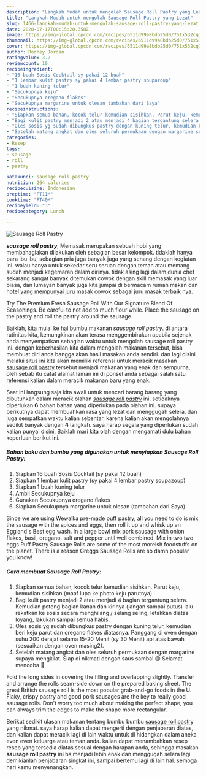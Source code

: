 ```yaml
---
description: "Langkah Mudah untuk mengolah Sausage Roll Pastry yang Lezat"
title: "Langkah Mudah untuk mengolah Sausage Roll Pastry yang Lezat"
slug: 1466-langkah-mudah-untuk-mengolah-sausage-roll-pastry-yang-lezat
date: 2020-07-17T00:15:20.358Z
image: https://img-global.cpcdn.com/recipes/6511d99a8bdb25d0/751x532cq70/sausage-roll-pastry-foto-resep-utama.jpg
thumbnail: https://img-global.cpcdn.com/recipes/6511d99a8bdb25d0/751x532cq70/sausage-roll-pastry-foto-resep-utama.jpg
cover: https://img-global.cpcdn.com/recipes/6511d99a8bdb25d0/751x532cq70/sausage-roll-pastry-foto-resep-utama.jpg
author: Rodney Jordan
ratingvalue: 3.2
reviewcount: 10
recipeingredient:
- "16 buah Sosis Cocktail sy pakai 12 buah"
- "1 lembar kulit pastry sy pakai 4 lembar pastry soupazoup"
- "1 buah kuning telur"
- "Secukupnya keju"
- "Secukupnya oregano flakes"
- "Secukupnya margarine untuk olesan tambahan dari Saya"
recipeinstructions:
- "Siapkan semua bahan, kocok telur kemudian sisihkan. Parut keju, kemudian sisihkan (maaf lupa ke photo keju parutnya)"
- "Bagi kulit pastry menjadi 2 atau menjadi 4 bagian tergantung selera. Kemudian potong bagian kanan dan kirinya (jangan sampai putus) lalu rekatkan ke sosis secara menghilang / selang seling, letakkan diatas loyang, lakukan sampai semua habis."
- "Oles sosis yg sudah dibungkus pastry dengan kuning telur, kemudian beri keju parut dan oregano flakes diatasnya. Panggang di oven dengan suhu 200 derajat selama 15-20 Menit (sy 30 Menit) api atas bawah (sesuaikan dengan oven masing2)."
- "Setelah matang angkat dan oles seluruh permukaan dengan margarine supaya mengkilat. Siap di nikmati dengan saus sambal 😉 Selamat mencoba 🙏"
categories:
- Resep
tags:
- sausage
- roll
- pastry

katakunci: sausage roll pastry 
nutrition: 264 calories
recipecuisine: Indonesian
preptime: "PT11M"
cooktime: "PT40M"
recipeyield: "3"
recipecategory: Lunch

---
```



![Sausage Roll Pastry](https://img-global.cpcdn.com/recipes/6511d99a8bdb25d0/751x532cq70/sausage-roll-pastry-foto-resep-utama.jpg)

<b><i>sausage roll pastry</i></b>, Memasak merupakan sebuah hobi yang membahagiakan dilakukan oleh sebagian besar kelompok. tidaklah hanya para ibu ibu, sebagian pria juga banyak juga yang senang dengan kegiatan ini. walau hanya untuk sekedar seru seruan dengan teman atau memang sudah menjadi kegemaran dalam dirinya. tidak asing lagi dalam dunia chef sekarang sangat banyak ditemukan cowok dengan skill memasak yang luar biasa, dan lumayan banyak juga kita jumpai di bermacam rumah makan dan hotel yang mempunyai juru masak cowok sebagai juru masak terbaik nya.

Try The Premium Fresh Sausage Roll With Our Signature Blend Of Seasonings. Be careful to not add to much flour while. Place the sausage on the pastry and roll the pastry around the sausage.

Baiklah, kita mulai ke hal bumbu makanan <i>sausage roll pastry</i>. di antara rutinitas kita, kemungkinan akan terasa menggembirakan apabila sejenak anda menyempatkan sebagian waktu untuk mengolah sausage roll pastry ini. dengan keberhasilan kita dalam mengolah makanan tersebut, bisa membuat diri anda bangga akan hasil masakan anda sendiri. dan lagi disini melalui situs ini kita akan memiliki referensi untuk meracik masakan <u>sausage roll pastry</u> tersebut menjadi makanan yang enak dan sempurna, oleh sebab itu catat alamat laman ini di ponsel anda sebagai salah satu referensi kalian dalam meracik makanan baru yang enak.


Saat ini langsung saja kita awali untuk mencari barang barang yang dibutuhkan dalam meracik olahan <u><i>sausage roll pastry</i></u> ini. setidaknya diperlukan <b>6</b> bahan bahan yang diperlukan pada olahan ini. supaya berikutnya dapat membuahkan rasa yang lezat dan menggugah selera. dan juga sempatkan waktu kalian sebentar, karena kalian akan mengolahnya sedikit banyak dengan <b>4</b> langkah. saya harap segala yang diperlukan sudah kalian punyai disini, Baiklah mari kita olah dengan mengamati dulu bahan keperluan berikut ini.

<!--inarticleads1-->

##### Bahan baku dan bumbu yang digunakan untuk menyiapkan Sausage Roll Pastry:

1. Siapkan 16 buah Sosis Cocktail (sy pakai 12 buah)
1. Siapkan 1 lembar kulit pastry (sy pakai 4 lembar pastry soupazoup)
1. Siapkan 1 buah kuning telur
1. Ambil Secukupnya keju
1. Gunakan Secukupnya oregano flakes
1. Siapkan Secukupnya margarine untuk olesan (tambahan dari Saya)


Since we are using Wewalka pre-made puff pastry, all you need to do is mix the sausage with the spices and eggs, then roll it up and whisk up an Eggland&#39;s Best egg wash. In a large bowl mix pork sausage with onion flakes, basil, oregano, salt and pepper until well combined. Mix in two two eggs Puff Pastry Sausage Rolls are some of the most moreish foodstuffs on the planet. There is a reason Greggs Sausage Rolls are so damn popular you know! 

<!--inarticleads2-->

##### Cara membuat Sausage Roll Pastry:

1. Siapkan semua bahan, kocok telur kemudian sisihkan. Parut keju, kemudian sisihkan (maaf lupa ke photo keju parutnya)
1. Bagi kulit pastry menjadi 2 atau menjadi 4 bagian tergantung selera. Kemudian potong bagian kanan dan kirinya (jangan sampai putus) lalu rekatkan ke sosis secara menghilang / selang seling, letakkan diatas loyang, lakukan sampai semua habis.
1. Oles sosis yg sudah dibungkus pastry dengan kuning telur, kemudian beri keju parut dan oregano flakes diatasnya. Panggang di oven dengan suhu 200 derajat selama 15-20 Menit (sy 30 Menit) api atas bawah (sesuaikan dengan oven masing2).
1. Setelah matang angkat dan oles seluruh permukaan dengan margarine supaya mengkilat. Siap di nikmati dengan saus sambal 😉 Selamat mencoba 🙏


Fold the long sides in covering the filling and overlapping slightly. Transfer and arrange the rolls seam-side down on the prepared baking sheet. The great British sausage roll is the most popular grab-and-go foods in the U. Flaky, crispy pastry and good pork sausages are the key to really good sausage rolls. Don&#39;t worry too much about making the perfect shape, you can always trim the edges to make the shape more rectangular. 

Berikut sedikit ulasan makanan tentang bumbu bumbu <u>sausage roll pastry</u> yang nikmat. saya harap kalian dapat mengerti dengan penjabaran diatas, dan kalian dapat meracik lagi di lain waktu untuk di hidangkan dalam aneka even even keluarga atau teman anda. kalian dapat menambahkan resep resep yang tersedia diatas sesuai dengan harapan anda, sehingga masakan <b>sausage roll pastry</b> ini bs menjadi lebih enak dan menggugah selera lagi. demikianlah penjabaran singkat ini, sampai bertemu lagi di lain hal. semoga hari kamu menyenangkan.

